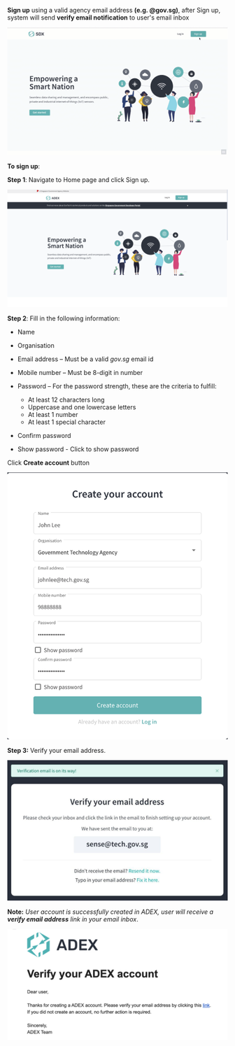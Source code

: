 **Sign up** using a valid agency email address **(e.g. @gov.sg)**, after Sign up, system will send **verify email notification** to user's email inbox

![Image is not available](/assets/vid0howtosignup.gif)

**To sign up**:

**Step 1**: Navigate to Home page and click Sign up.

![Image not Available](/assets/Fig2.png)

**Step 2**: Fill in the following information:

- Name
- Organisation
- Email address – Must be a valid *gov.sg* email id
- Mobile number – Must be 8-digit in number
- Password – For the password strength, these are the criteria to fulfill:

  - At least 12 characters long
  - Uppercase and one lowercase letters
  - At least 1 number
  - At least 1 special character 
  
- Confirm password
- Show password - Click to show password

Click **Create account** button

![Image not Available](/assets/Fig3.png)

**Step 3:** Verify your email address.

![Image not Available](/assets/Fig4.png)

**Note:** *User account is successfully created in ADEX, user will receive a **verify email address** link in your email inbox*.

![Image not Available](/assets/Fig5.png)

